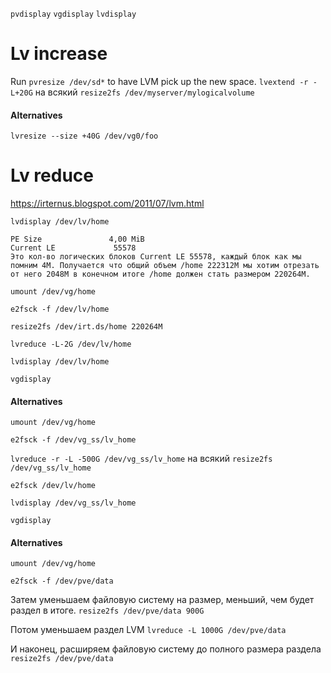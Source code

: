 `pvdisplay`
`vgdisplay`
`lvdisplay`
# Lv increase
Run `pvresize /dev/sd*` to have LVM pick up the new space.
`lvextend -r -L+20G`
на всякий `resize2fs /dev/myserver/mylogicalvolume`
#### Alternatives
`lvresize --size +40G /dev/vg0/foo`

# Lv reduce
https://irternus.blogspot.com/2011/07/lvm.html

`lvdisplay /dev/lv/home`
```
PE Size               4,00 MiB
Current LE             55578
Это кол-во логических блоков Current LE 55578, каждый блок как мы помним 4M. Получается что общий объем /home 222312M мы хотим отрезать от него 2048M в конечном итоге /home должен стать размером 220264M.
```
`umount /dev/vg/home`

`e2fsck -f /dev/lv/home`

`resize2fs /dev/irt.ds/home 220264M`

`lvreduce -L-2G /dev/lv/home`

`lvdisplay /dev/lv/home`

`vgdisplay`
#### Alternatives
`umount /dev/vg/home`

`e2fsck -f /dev/vg_ss/lv_home`

`lvreduce -r -L -500G /dev/vg_ss/lv_home`
на всякий `resize2fs /dev/vg_ss/lv_home`

`e2fsck /dev/lv/home`

`lvdisplay /dev/vg_ss/lv_home`

`vgdisplay`
#### Alternatives
`umount /dev/vg/home`

`e2fsck -f /dev/pve/data`

Затем уменьшаем файловую систему на размер, меньший, чем будет раздел в итоге.
`resize2fs /dev/pve/data 900G`

Потом уменьшаем раздел LVM
`lvreduce -L 1000G /dev/pve/data`

И наконец, расширяем файловую систему до полного размера раздела
`resize2fs /dev/pve/data`

